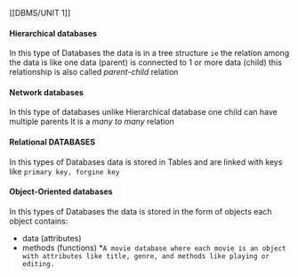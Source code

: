 [[DBMS/UNIT 1]]
####  Hierarchical databases​
  In this type of Databases the  data is in a tree structure `ie` the relation among the data is like one data (parent)  is connected to 1 or more data (child) this relationship is also called *parent-child* relation  

#### Network databases​
In this type of databases unlike Hierarchical database one child can have multiple parents It is a *many to many* relation

#### Relational DATABASES 
In this types of Databases data is stored in Tables and are linked with keys like `primary key, forgine key`

#### Object-Oriented databases
In this types of Databases the data is stored  in the form of objects 
each object contains:
- data (attributes)
- methods (functions)
*`A movie database where each movie is an object with attributes like title, genre, and methods like playing or editing.`
